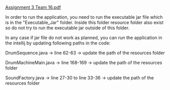 [Assignment 3 Team 16.pdf](..%2F..%2F..%2FDownloads%2FAssignment%203%20Team%2016.pdf)


In order to run the application, you need to run the executable jar file which is in the
"Executable_Jar" folder. Inside this folder resource folder also exist so do not try to run
the executable jar outside of this folder.

In any case if jar file do not work as planned, you can run the application in the intellij
by updating following paths in the code:


DrumSequence.java -> line 62-63 -> update the path of the resources folder

DrumMachineMain.java -> line 168-169 -> update the path of the resources folder

SoundFactory.java -> line 27-30 to line 33-36 -> update the path of the resources folder

